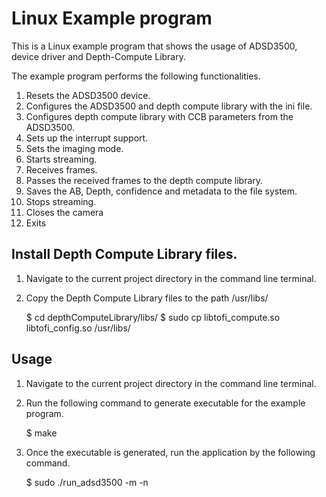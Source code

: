 # Linux Example program

This is a Linux example program that shows the usage of ADSD3500, device driver and Depth-Compute Library.

The example program performs the following functionalities.

1. Resets the ADSD3500 device.
2. Configures the ADSD3500 and depth compute library with the ini file.
3. Configures depth compute library with CCB parameters from the ADSD3500.
4. Sets up the interrupt support.
5. Sets the imaging mode.
6. Starts streaming.
7. Receives frames.
8. Passes the received frames to the depth compute library.
9. Saves the AB, Depth, confidence and metadata to the file system.
10. Stops streaming.
11. Closes the camera
12. Exits

## Install Depth Compute Library files.

1. Navigate to the current project directory in the command line terminal.

2. Copy the Depth Compute Library files to the path /usr/libs/

    $ cd depthComputeLibrary/libs/
    $ sudo cp libtofi_compute.so libtofi_config.so /usr/libs/

## Usage

1. Navigate to the current project directory in the command line terminal.

2. Run the following command to generate executable for the example program.

    $ make 

3. Once the executable is generated, run the application by the following command.

    $ sudo ./run_adsd3500 -m <mode number> -n <number of frames>



